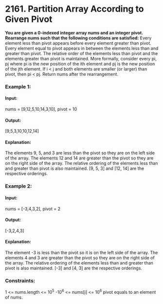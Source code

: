 # 2161. Partition Array According to Given Pivot
**You are given a 0-indexed integer array nums and an integer pivot. Rearrange nums such that the following conditions are satisfied:**
Every element less than pivot appears before every element greater than pivot.
Every element equal to pivot appears in between the elements less than and greater than pivot.
The relative order of the elements less than pivot and the elements greater than pivot is maintained.
More formally, consider every pi, pj where pi is the new position of the ith element and pj is the new position of the jth element. If i < j and both elements are smaller (or larger) than pivot, then pi < pj.
Return nums after the rearrangement.

### Example 1:
#### Input:
nums = [9,12,5,10,14,3,10], pivot = 10
#### Output: 
[9,5,3,10,10,12,14]
#### Explanation: 
The elements 9, 5, and 3 are less than the pivot so they are on the left side of the array.
The elements 12 and 14 are greater than the pivot so they are on the right side of the array.
The relative ordering of the elements less than and greater than pivot is also maintained. [9, 5, 3] and [12, 14] are the respective orderings.

### Example 2:
#### Input: 
nums = [-3,4,3,2], pivot = 2
#### Output:
[-3,2,4,3]
#### Explanation: 
The element -3 is less than the pivot so it is on the left side of the array.
The elements 4 and 3 are greater than the pivot so they are on the right side of the array.
The relative ordering of the elements less than and greater than pivot is also maintained. [-3] and [4, 3] are the respective orderings.
 
### Constraints:
1 <= nums.length <= $`10^5`$
-$`10^6`$ <= nums[i] <= $`10^6`$
pivot equals to an element of nums.

